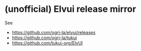 # (unofficial) Elvui release mirror
See
* https://github.com/ogri-la/elvui/releases
* https://github.com/ogri-la/tukui
* https://github.com/tukui-org/ElvUI